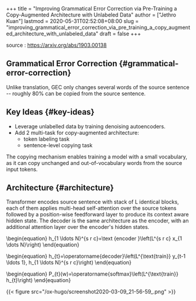 +++
title = "Improving Grammatical Error Correction via Pre-Training a Copy-Augmented Architecture with Unlabeled Data"
author = ["Jethro Kuan"]
lastmod = 2020-05-31T02:52:08+08:00
slug = "improving_grammatical_error_correction_via_pre_training_a_copy_augmented_architecture_with_unlabeled_data"
draft = false
+++

source
: <https://arxiv.org/abs/1903.00138>

## Grammatical Error Correction {#grammatical-error-correction}

Unlike translation, GEC only changes several words of the source sentence -- roughly 80% can be copied from the source sentence.

## Key Ideas {#key-ideas}

- Leverage unlabelled data by training denoising autoencoders.
- Add 2 multi-task for copy-augmented architecture:
  - token labeling task
  - sentence-level copying task

The copying mechanism enables training a model with a small vocabulary, as it can copy unchanged and out-of-vocabulary words from the source input tokens.

## Architecture {#architecture}

Transformer encodes source sentence with stack of L identical blocks, each of them applies multi-head self-attention over the source tokens followed by a position-wise feedforward layer to produce its context aware hidden state. The decoder is the same architecture as the encoder, with an additional attention layer over the encoder's hidden states.

\begin{equation}
h\_{1 \ldots N}^{s r c}=\text {encoder }\left(L^{s r c} x\_{1 \dots N}\right)
\end{equation}

\begin{equation}
h\_{t}=\operatorname{decoder}\left(L^{\text{train}} y\_{t-1 \ldots 1}, h\_{1 \ldots N}^{s r c}\right)
\end{equation}

\begin{equation}
P\_{t}(w)=\operatorname{softmax}\left(L^{\text{train}} h\_{t}\right)
\end{equation}

{{< figure src="/ox-hugo/screenshot2020-03-09_21-56-59_.png" >}}
